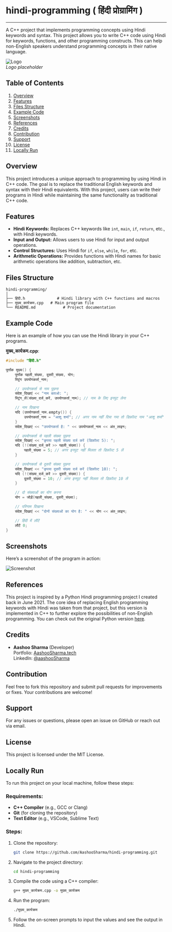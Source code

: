 # hindi-programming ( हिंदी प्रोग्रामिंग )

---

A C++ project that implements programming concepts using Hindi keywords and syntax. This project allows you to write C++ code using Hindi for keywords, functions, and other programming constructs. This can help non-English speakers understand programming concepts in their native language.

![Logo](https://example.com/logo.png)  
*Logo placeholder*

## Table of Contents

1. [Overview](#overview)
2. [Features](#features)
3. [Files Structure](#files-structure)
4. [Example Code](#example-code)
5. [Screenshots](#screenshots)
6. [References](#references)
7. [Credits](#credits)
8. [Contribution](#contribution)
9. [Support](#support)
10. [License](#license)
11. [Locally Run](#locally-run)

## Overview

This project introduces a unique approach to programming by using Hindi in C++ code. The goal is to replace the traditional English keywords and syntax with their Hindi equivalents. With this project, users can write their programs in Hindi while maintaining the same functionality as traditional C++ code.

## Features

- **Hindi Keywords:** Replaces C++ keywords like `int`, `main`, `if`, `return`, etc., with Hindi keywords.
- **Input and Output:** Allows users to use Hindi for input and output operations.
- **Control Structures:** Uses Hindi for `if`, `else`, `while`, `for`, etc.
- **Arithmetic Operations:** Provides functions with Hindi names for basic arithmetic operations like addition, subtraction, etc.

## Files Structure

```
hindi-programming/
│
├── हिंदी.h              # Hindi library with C++ functions and macros
├── मुख्य_कार्यक्रम.cpp   # Main program file
└── README.md            # Project documentation
```

## Example Code

Here is an example of how you can use the Hindi library in your C++ programs.

**मुख्य_कार्यक्रम.cpp**:
```cpp
#include "हिंदी.h"

पूर्णांक मुख्य() {
    पूर्णांक पहली_संख्या, दूसरी_संख्या, योग;
    स्ट्रिंग उपयोगकर्ता_नाम;

    // उपयोगकर्ता से नाम पूछना
    संदेश_दिखाएं << "नाम बताओ: ";
    स्ट्रिंग_लें(संख्या_दर्ज_करें, उपयोगकर्ता_नाम); // नाम के लिए इनपुट लेना

    // नाम दिखाना
    यदि (उपयोगकर्ता_नाम.empty()) {
        उपयोगकर्ता_नाम = "आशू शर्मा"; // अगर नाम नहीं दिया गया तो डिफ़ॉल्ट नाम "आशू शर्मा"
    }
    संदेश_दिखाएं << "उपयोगकर्ता है: " << उपयोगकर्ता_नाम << अंत_लाइन;

    // उपयोगकर्ता से पहली संख्या पूछना
    संदेश_दिखाएं << "कृपया पहली संख्या दर्ज करें (डिफ़ॉल्ट 5): ";
    यदि (!(संख्या_दर्ज_करें >> पहली_संख्या)) {
        पहली_संख्या = 5; // अगर इनपुट नहीं मिलता तो डिफ़ॉल्ट 5 लें
    }

    // उपयोगकर्ता से दूसरी संख्या पूछना
    संदेश_दिखाएं << "कृपया दूसरी संख्या दर्ज करें (डिफ़ॉल्ट 10): ";
    यदि (!(संख्या_दर्ज_करें >> दूसरी_संख्या)) {
        दूसरी_संख्या = 10; // अगर इनपुट नहीं मिलता तो डिफ़ॉल्ट 10 लें
    }

    // दो संख्याओं का योग करना
    योग = जोड़ें(पहली_संख्या, दूसरी_संख्या);

    // परिणाम दिखाना
    संदेश_दिखाएं << "दोनों संख्याओं का योग है: " << योग << अंत_लाइन;

    // हिंदी में लौटें
    लौटें 0;
}
```

## Screenshots

Here’s a screenshot of the program in action:

![Screenshot](https://example.com/screenshot.png)

## References

This project is inspired by a Python Hindi programming project I created back in June 2021. The core idea of replacing English programming keywords with Hindi was taken from that project, but this version is implemented in C++ to further explore the possibilities of non-English programming. You can check out the original Python version [here](https://www.youtube.com/example_video).

## Credits

- **Aashoo Sharma** (Developer)  
  Portfolio: [AashooSharma.tech](https://aashoosharma.tech)  
  LinkedIn: [@aashooSharma](https://linkedin.com/in/aashooSharma)

## Contribution

Feel free to fork this repository and submit pull requests for improvements or fixes. Your contributions are welcome!

## Support

For any issues or questions, please open an issue on GitHub or reach out via email.

## License

This project is licensed under the MIT License.

## Locally Run

To run this project on your local machine, follow these steps:

### Requirements:
- **C++ Compiler** (e.g., GCC or Clang)
- **Git** (for cloning the repository)
- **Text Editor** (e.g., VSCode, Sublime Text)

### Steps:

1. Clone the repository:
   ```bash
   git clone https://github.com/AashooSharma/hindi-programming.git
   ```

2. Navigate to the project directory:
   ```bash
   cd hindi-programming
   ```

3. Compile the code using a C++ compiler:
   ```bash
   g++ मुख्य_कार्यक्रम.cpp -o मुख्य_कार्यक्रम
   ```

4. Run the program:
   ```bash
   ./मुख्य_कार्यक्रम
   ```

5. Follow the on-screen prompts to input the values and see the output in Hindi.

